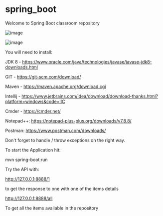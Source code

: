 # spring_boot
Welcome to  Spring Boot classroom repository


![image](https://user-images.githubusercontent.com/29695491/119986918-570a9400-bfbc-11eb-9e43-b6d610d192be.png)


![image](https://user-images.githubusercontent.com/29695491/119985600-c3849380-bfba-11eb-88e7-86894ab7012d.png)


You will need to install:

JDK 8 - https://www.oracle.com/java/technologies/javase/javase-jdk8-downloads.html

GIT - https://git-scm.com/download/

Maven - https://maven.apache.org/download.cgi

Intellij - https://www.jetbrains.com/idea/download/download-thanks.html?platform=windows&code=IIC

Cmder - https://cmder.net/

Notepad++: https://notepad-plus-plus.org/downloads/v7.8.8/

Postman: https://www.postman.com/downloads/


Don't forget to handle / throw exceptions on the right way.

To start the Application hit:

mvn spring-boot:run


Try the API with:

http://127.0.0.1:8888/1

to get the response to one with one of the items details

http://127.0.0.1:8888/all

To get all the items available in the repository


